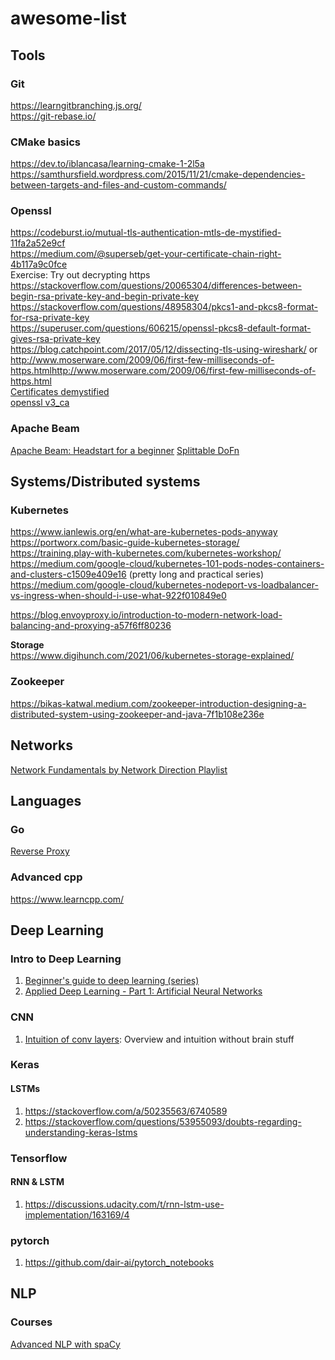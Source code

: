 # awesome-list

## Tools
### Git
https://learngitbranching.js.org/   
https://git-rebase.io/

### CMake basics
https://dev.to/iblancasa/learning-cmake-1-2l5a
https://samthursfield.wordpress.com/2015/11/21/cmake-dependencies-between-targets-and-files-and-custom-commands/

### Openssl
https://codeburst.io/mutual-tls-authentication-mtls-de-mystified-11fa2a52e9cf   
https://medium.com/@superseb/get-your-certificate-chain-right-4b117a9c0fce   
Exercise: Try out decrypting https   
https://stackoverflow.com/questions/20065304/differences-between-begin-rsa-private-key-and-begin-private-key   
https://stackoverflow.com/questions/48958304/pkcs1-and-pkcs8-format-for-rsa-private-key   
https://superuser.com/questions/606215/openssl-pkcs8-default-format-gives-rsa-private-key   
https://blog.catchpoint.com/2017/05/12/dissecting-tls-using-wireshark/ or http://www.moserware.com/2009/06/first-few-milliseconds-of-https.htmlhttp://www.moserware.com/2009/06/first-few-milliseconds-of-https.html   
[Certificates demystified](https://commandlinefanatic.com/cgi-bin/showarticle.cgi?article=art012)   
[openssl v3_ca](https://www.openssl.org/docs/man1.0.2/man5/x509v3_config.html)   

### Apache Beam
[Apache Beam: Headstart for a beginner](https://medium.com/analytics-vidhya/apache-beam-a-beginners-approach-4783dfc6fea)
[Splittable DoFn](https://docs.google.com/document/d/1AQmx-T9XjSi1PNoEp5_L-lT0j7BkgTbmQnc6uFEMI4c/edit#heading=h.dtl8cwoybr2y)


## Systems/Distributed systems
### Kubernetes
https://www.ianlewis.org/en/what-are-kubernetes-pods-anyway   
https://portworx.com/basic-guide-kubernetes-storage/   
https://training.play-with-kubernetes.com/kubernetes-workshop/   
https://medium.com/google-cloud/kubernetes-101-pods-nodes-containers-and-clusters-c1509e409e16 (pretty long and practical series)   
https://medium.com/google-cloud/kubernetes-nodeport-vs-loadbalancer-vs-ingress-when-should-i-use-what-922f010849e0
   
https://blog.envoyproxy.io/introduction-to-modern-network-load-balancing-and-proxying-a57f6ff80236   

**Storage**  
https://www.digihunch.com/2021/06/kubernetes-storage-explained/

### Zookeeper
https://bikas-katwal.medium.com/zookeeper-introduction-designing-a-distributed-system-using-zookeeper-and-java-7f1b108e236e   

## Networks
[Network Fundamentals by Network Direction Playlist](https://www.youtube.com/playlist?list=PLDQaRcbiSnqF5U8ffMgZzS7fq1rHUI3Q8)   

## Languages
### Go
[Reverse Proxy](https://blog.charmes.net/post/reverse-proxy-go/)

### Advanced cpp
https://www.learncpp.com/

## Deep Learning
### Intro to Deep Learning
1. [Beginner's guide to deep learning (series)](https://towardsdatascience.com/intro-to-deep-learning-c025efd92535)
2. [Applied Deep Learning - Part 1: Artificial Neural Networks](https://towardsdatascience.com/applied-deep-learning-part-1-artificial-neural-networks-d7834f67a4f6)

### CNN
1. [Intuition of conv layers](http://cs231n.github.io/convolutional-networks/): Overview and intuition without brain stuff

### Keras 
#### LSTMs
1. https://stackoverflow.com/a/50235563/6740589
2. https://stackoverflow.com/questions/53955093/doubts-regarding-understanding-keras-lstms

### Tensorflow 
#### RNN & LSTM
1. https://discussions.udacity.com/t/rnn-lstm-use-implementation/163169/4

### pytorch
1. https://github.com/dair-ai/pytorch_notebooks

## NLP 
### Courses
[Advanced NLP with spaCy](https://github.com/ines/spacy-course)
